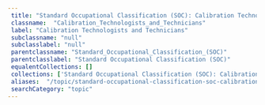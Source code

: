 ```yaml
--- 
 title: "Standard Occupational Classification (SOC): Calibration Technologists and Technicians" 
 classname:  "Calibration_Technologists_and_Technicians" 
 label: "Calibration Technologists and Technicians" 
 subclassname: "null" 
 subclasslabel: "null" 
 parentclassname: "Standard_Occupational_Classification_(SOC)" 
 parentclasslabel: "Standard Occupational Classification (SOC)" 
 equalentCollections: [] 
 collections: ['Standard Occupational Classification (SOC): Calibration Technologists and Technicians']
 aliases:  "/topic/standard-occupational-classification-soc-calibration-technologists-and-technicians"  
 searchCategory: "topic" 
---
```

